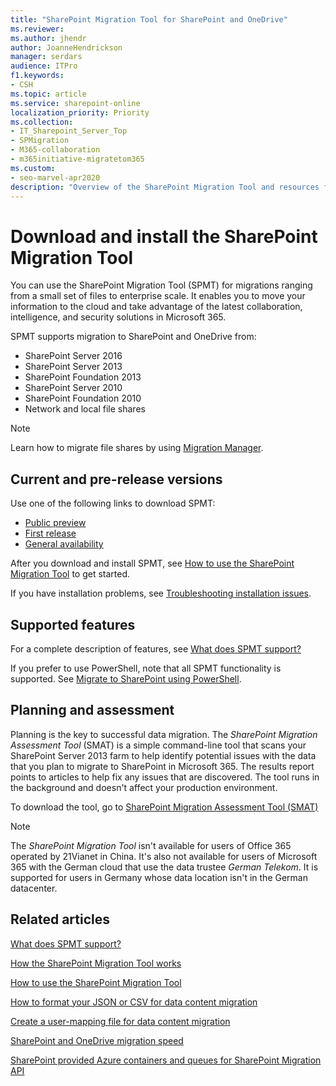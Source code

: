 ```yaml
---
title: "SharePoint Migration Tool for SharePoint and OneDrive"
ms.reviewer: 
ms.author: jhendr
author: JoanneHendrickson
manager: serdars
audience: ITPro
f1.keywords:
- CSH
ms.topic: article
ms.service: sharepoint-online
localization_priority: Priority
ms.collection: 
- IT_Sharepoint_Server_Top
- SPMigration
- M365-collaboration
- m365initiative-migratetom365
ms.custom:
- seo-marvel-apr2020
description: "Overview of the SharePoint Migration Tool and resources for download and support."
---
```


# Download and install the SharePoint Migration Tool

You can use the SharePoint Migration Tool (SPMT) for migrations ranging from a small set of files to enterprise scale. It enables you to move your information to the cloud and take advantage of the latest collaboration, intelligence, and security solutions in Microsoft 365.

SPMT supports migration to SharePoint and OneDrive from:

- SharePoint Server 2016
- SharePoint Server 2013
- SharePoint Foundation 2013
- SharePoint Server 2010
- SharePoint Foundation 2010
- Network and local file shares

>[!Note]
>Learn how to migrate file shares by using [Migration Manager](mm-get-started.md).

## Current and pre-release versions

Use one of the following links to download SPMT:
- [Public preview](https://spmtreleasescus.blob.core.windows.net/betainstall/default.htm)
- [First release](https://aka.ms/spmt-ga-page)
- [General availability](https://aka.ms/spmt-ga-page)

After you download and install SPMT, see [How to use the SharePoint Migration Tool](how-to-use-the-sharepoint-migration-tool.md) to get started.

If you have installation problems, see [Troubleshooting installation issues](spmt-install-issues.md).

## Supported features

For a complete description of features, see [What does SPMT support?](what-is-supported-SPMT.md) 

If you prefer to use PowerShell, note that all SPMT functionality is supported. See [Migrate to SharePoint using PowerShell](overview-spmt-ps-cmdlets.md).

## Planning and assessment

Planning is the key to successful data migration. The *SharePoint Migration Assessment Tool* (SMAT) is a simple command-line tool that scans your SharePoint Server 2013 farm to help identify potential issues with the data that you plan to migrate to SharePoint in Microsoft 365. The results report points to articles to help fix any issues that are discovered. The tool runs in the background and doesn't affect your production environment.
  
To download the tool, go to [SharePoint Migration Assessment Tool (SMAT)](https://www.microsoft.com/download/details.aspx?id=53598&amp;751be11f-ede8-5a0c-058c-2ee190a24fa6=True)
  
>[!NOTE]
>The *SharePoint Migration Tool* isn't available for users of Office 365 operated by 21Vianet in China. It's also not available for users of Microsoft 365 with the German cloud that use the data trustee *German Telekom*. It is supported for users in Germany whose data location isn't in the German datacenter.

## Related articles

[What does SPMT support?](what-is-supported-SPMT.md)

[How the SharePoint Migration Tool works](how-the-sharepoint-migration-tool-works.md)
  
[How to use the SharePoint Migration Tool](how-to-use-the-sharepoint-migration-tool.md)
  
[How to format your JSON or CSV for data content migration](how-to-format-your-csv-file-for-data-content-migration.md)
  
[Create a user-mapping file for data content migration](create-a-user-mapping-file-for-data-content-migration.md)
  
[SharePoint and OneDrive migration speed](sharepoint-online-and-onedrive-migration-speed.md)
  
[SharePoint provided Azure containers and queues for SharePoint Migration API](sharepoint-online-provided-azure-containers-and-queues-for-spo-migration-api.md)
  